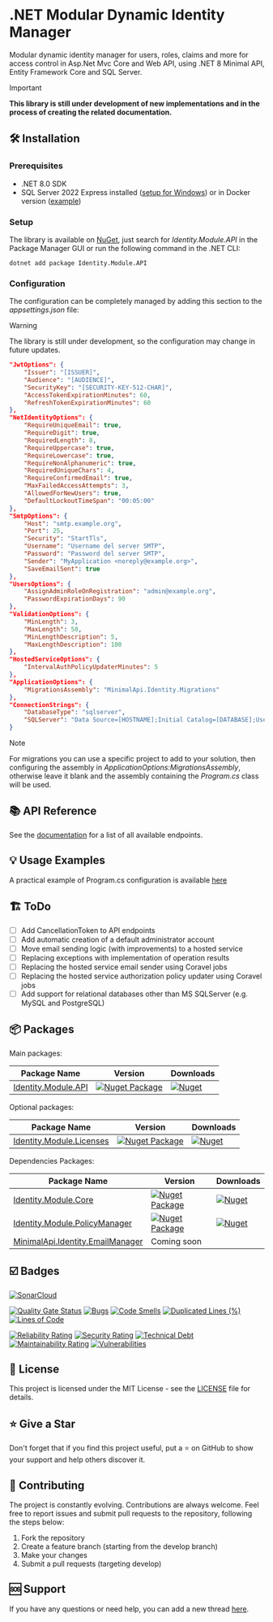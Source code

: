 # .NET Modular Dynamic Identity Manager

Modular dynamic identity manager for users, roles, claims and more for access control in Asp.Net Mvc Core and Web API, using .NET 8 Minimal API, Entity Framework Core and SQL Server.

> [!IMPORTANT]
> **This library is still under development of new implementations and in the process of creating the related documentation.**

## 🛠️ Installation

### Prerequisites

- .NET 8.0 SDK
- SQL Server 2022 Express installed ([setup for Windows](https://www.microsoft.com/it-it/download/details.aspx?id=104781)) or in Docker version ([example](https://github.com/AngeloDotNet/Docker.Database/tree/master/SQL-Server-2022-EXP))

### Setup

The library is available on [NuGet](https://www.nuget.org/packages/Identity.Module.API), just search for _Identity.Module.API_ in the Package Manager GUI or run the following command in the .NET CLI:

```shell
dotnet add package Identity.Module.API
```

### Configuration

The configuration can be completely managed by adding this section to the _appsettings.json_ file:

> [!WARNING]
>  The library is still under development, so the configuration may change in future updates.

```json
"JwtOptions": {
    "Issuer": "[ISSUER]",
    "Audience": "[AUDIENCE]",
    "SecurityKey": "[SECURITY-KEY-512-CHAR]",
    "AccessTokenExpirationMinutes": 60,
    "RefreshTokenExpirationMinutes": 60
},
"NetIdentityOptions": {
    "RequireUniqueEmail": true,
    "RequireDigit": true,
    "RequiredLength": 8,
    "RequireUppercase": true,
    "RequireLowercase": true,
    "RequireNonAlphanumeric": true,
    "RequiredUniqueChars": 4,
    "RequireConfirmedEmail": true,
    "MaxFailedAccessAttempts": 3,
    "AllowedForNewUsers": true,
    "DefaultLockoutTimeSpan": "00:05:00"
},
"SmtpOptions": {
    "Host": "smtp.example.org",
    "Port": 25,
    "Security": "StartTls",
    "Username": "Username del server SMTP",
    "Password": "Password del server SMTP",
    "Sender": "MyApplication <noreply@example.org>",
    "SaveEmailSent": true
},
"UsersOptions": {
    "AssignAdminRoleOnRegistration": "admin@example.org",
    "PasswordExpirationDays": 90
},
"ValidationOptions": {
    "MinLength": 3,
    "MaxLength": 50,
    "MinLengthDescription": 5,
    "MaxLengthDescription": 100
},
"HostedServiceOptions": {
    "IntervalAuthPolicyUpdaterMinutes": 5
},
"ApplicationOptions": {
    "MigrationsAssembly": "MinimalApi.Identity.Migrations"
},
"ConnectionStrings": {
    "DatabaseType": "sqlserver",
    "SQLServer": "Data Source=[HOSTNAME];Initial Catalog=[DATABASE];User ID=[USERNAME];Password=[PASSWORD];Encrypt=False"
}
```

> [!NOTE]
> For migrations you can use a specific project to add to your solution, then configuring the assembly in _ApplicationOptions:MigrationsAssembly_, otherwise leave it blank and the assembly containing the _Program.cs_ class will be used.

<!--
## 🚀 Getting Started

Coming soon stay tuned

## 🔐 Authentication

This library currently supports the following authentication types:

- JWT Bearer Token

### 🧑‍💼 Administrator Account

A default administrator account is created automatically with the following configuration:

- Username: Set via `UsersOptions:AssignAdminRoleOnRegistration`
- Password: Set via `AppSettings:AdministratorApiKey`
-->

## 📚 API Reference

See the [documentation](https://github.com/AngeloDotNet/MinimalApi.Identity/tree/main/docs/Endpoints) for a list of all available endpoints.

<!--
## 🧩 Features
-->

## 💡 Usage Examples

A practical example of Program.cs configuration is available [here](https://github.com/AngeloDotNet/MinimalApi.Identity/tree/main/IdentityManager.API)

## 🏗️ ToDo

- [ ] Add CancellationToken to API endpoints
- [ ] Add automatic creation of a default administrator account
- [ ] Move email sending logic (with improvements) to a hosted service
- [ ] Replacing exceptions with implementation of operation results 
- [ ] Replacing the hosted service email sender using Coravel jobs
- [ ] Replacing the hosted service authorization policy updater using Coravel jobs
- [ ] Add support for relational databases other than MS SQLServer (e.g. MySQL and PostgreSQL)
<!--
- [ ] Add endpoints for two-factor authentication and management
- [ ] Add endpoints for downloading and deleting personal data
- [ ] Add support for multi tenancy
- [ ] Add authentication support from third-party providers (e.g. GitHub, Azure)
-->

## 📦 Packages

Main packages:

|Package Name|Version|Downloads|
|------------|-------|---------|
|[Identity.Module.API](https://www.nuget.org/packages/Identity.Module.API)|[![Nuget Package](https://badgen.net/nuget/v/Identity.Module.API)](https://www.nuget.org/packages/Identity.Module.API)|[![Nuget](https://img.shields.io/nuget/dt/Identity.Module.Api)](https://www.nuget.org/packages/Identity.Module.Api/)|

Optional packages:

|Package Name|Version|Downloads|
|------------|-------|---------|
|[Identity.Module.Licenses](https://www.nuget.org/packages/Identity.Module.Licenses)|[![Nuget Package](https://badgen.net/nuget/v/Identity.Module.Licenses)](https://www.nuget.org/packages/Identity.Module.Licenses)|[![Nuget](https://img.shields.io/nuget/dt/Identity.Module.Licenses)](https://www.nuget.org/packages/Identity.Module.Licenses/)|

Dependencies Packages:

|Package Name|Version|Downloads|
|------------|-------|---------|
|[Identity.Module.Core](https://www.nuget.org/packages/Identity.Module.Core)|[![Nuget Package](https://badgen.net/nuget/v/Identity.Module.Core)](https://www.nuget.org/packages/Identity.Module.Core)|[![Nuget](https://img.shields.io/nuget/dt/Identity.Module.Core)](https://www.nuget.org/packages/Identity.Module.Core/)|
|[Identity.Module.PolicyManager](https://www.nuget.org/packages/Identity.Module.PolicyManager)|[![Nuget Package](https://badgen.net/nuget/v/Identity.Module.PolicyManager)](https://www.nuget.org/packages/Identity.Module.PolicyManager)|[![Nuget](https://img.shields.io/nuget/dt/Identity.Module.PolicyManager)](https://www.nuget.org/packages/Identity.Module.PolicyManager/)|
|[MinimalApi.Identity.EmailManager]()|Coming soon|

## ☑️ Badges

[![SonarCloud](https://sonarcloud.io/images/project_badges/sonarcloud-white.svg)](https://sonarcloud.io/dashboard?id=progetti-2025_minimalapi-identity)

[![Quality Gate Status](https://sonarcloud.io/api/project_badges/measure?project=progetti-2025_minimalapi-identity&metric=alert_status)](https://sonarcloud.io/dashboard?id=progetti-2025_minimalapi-identity)
[![Bugs](https://sonarcloud.io/api/project_badges/measure?project=progetti-2025_minimalapi-identity&metric=bugs)](https://sonarcloud.io/dashboard?id=progetti-2025_minimalapi-identity)
[![Code Smells](https://sonarcloud.io/api/project_badges/measure?project=progetti-2025_minimalapi-identity&metric=code_smells)](https://sonarcloud.io/dashboard?id=progetti-2025_minimalapi-identity)
[![Duplicated Lines (%)](https://sonarcloud.io/api/project_badges/measure?project=progetti-2025_minimalapi-identity&metric=duplicated_lines_density)](https://sonarcloud.io/dashboard?id=progetti-2025_minimalapi-identity)
[![Lines of Code](https://sonarcloud.io/api/project_badges/measure?project=progetti-2025_minimalapi-identity&metric=ncloc)](https://sonarcloud.io/summary/new_code?id=progetti-2025_minimalapi-identity)

[![Reliability Rating](https://sonarcloud.io/api/project_badges/measure?project=progetti-2025_minimalapi-identity&metric=reliability_rating)](https://sonarcloud.io/dashboard?id=progetti-2025_minimalapi-identity) 
[![Security Rating](https://sonarcloud.io/api/project_badges/measure?project=progetti-2025_minimalapi-identity&metric=security_rating)](https://sonarcloud.io/dashboard?id=progetti-2025_minimalapi-identity)
[![Technical Debt](https://sonarcloud.io/api/project_badges/measure?project=progetti-2025_minimalapi-identity&metric=sqale_index)](https://sonarcloud.io/summary/new_code?id=progetti-2025_minimalapi-identity)
[![Maintainability Rating](https://sonarcloud.io/api/project_badges/measure?project=progetti-2025_minimalapi-identity&metric=sqale_rating)](https://sonarcloud.io/dashboard?id=progetti-2025_minimalapi-identity) 
[![Vulnerabilities](https://sonarcloud.io/api/project_badges/measure?project=progetti-2025_minimalapi-identity&metric=vulnerabilities)](https://sonarcloud.io/dashboard?id=progetti-2025_minimalapi-identity)

## 📜 License

This project is licensed under the MIT License - see the [LICENSE](LICENSE) file for details.

## ⭐ Give a Star

Don't forget that if you find this project useful, put a ⭐ on GitHub to show your support and help others discover it.

## 🤝 Contributing

The project is constantly evolving. Contributions are always welcome. Feel free to report issues and submit pull requests to the repository, following the steps below:

1. Fork the repository
2. Create a feature branch (starting from the develop branch)
3. Make your changes
4. Submit a pull requests (targeting develop)

## 🆘 Support

If you have any questions or need help, you can add a new thread [here](https://github.com/AngeloDotNet/MinimalApi.Identity/discussions/1).
